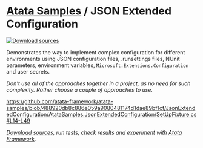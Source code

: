 # [Atata Samples](https://github.com/atata-framework/atata-samples) / JSON Extended Configuration

[![Download sources](https://img.shields.io/badge/Download-sources-brightgreen.svg)](https://github.com/atata-framework/atata-samples/raw/master/_archives/JsonExtendedConfiguration.zip)

Demonstrates the way to implement complex configuration for different environments using
JSON configuration files, .runsettings files, NUnit parameters, environment variables, `Microsoft.Extensions.Configuration` and user secrets.

*Don't use all of the approaches together in a project, as no need for such complexity.
Rather choose a couple of approaches to use.*

https://github.com/atata-framework/atata-samples/blob/488920db8c886e059a9080481174d1dae89bf1cf/JsonExtendedConfiguration/AtataSamples.JsonExtendedConfiguration/SetUpFixture.cs#L14-L49

*[Download sources](https://github.com/atata-framework/atata-samples/raw/master/_archives/JsonExtendedConfiguration.zip), run tests, check results and experiment with [Atata Framework](https://atata.io).*